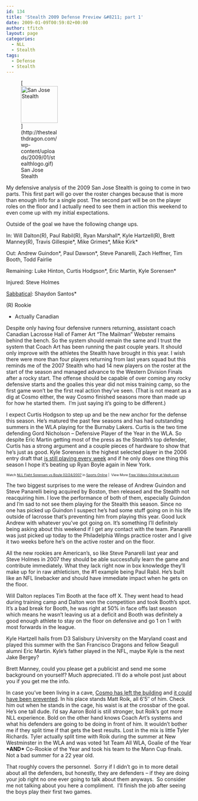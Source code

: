 ```yaml
---
id: 134
title: 'Stealth 2009 Defense Preview &#8211; part 1'
date: 2009-01-09T00:59:02+00:00
author: tfitch
layout: page
categories:
  - NLL
  - Stealth
tags:
  - Defense
  - Stealth
---
```

<figure id="attachment_132" aria-describedby="caption-attachment-132" style="width: 100px" class="wp-caption alignright">[<img class="size-full wp-image-132" title="stealthlogo" src="http://thestealthdragon.com/wp-content/uploads/2009/01/stealthlogo.gif" alt="San Jose Stealth" width="100" height="100" />](http://thestealthdragon.com/wp-content/uploads/2009/01/stealthlogo.gif)<figcaption id="caption-attachment-132" class="wp-caption-text">San Jose Stealth</figcaption></figure> 

My defensive analysis of the 2009 San Jose Stealth is going to come in two parts. This first part will go over the roster changes because that is more than enough info for a single post. The second part will be on the player roles on the floor and I actually need to see them in action this weekend to even come up with my initial expectations.

Outside of the goal we have the following change ups.

In: Will Dalton(R), Paul Rabil(R), Ryan Marshall\*, Kyle Hartzell(R), Brett Manney(R), Travis Gillespie\*, Mike Grimes\*, Mike Kirk\*

Out: Andrew Guindon\*, Paul Dawson\*, Steve Panarelli, Zach Heffner, Tim Booth, Todd Fairlie

Remaining: Luke Hinton, Curtis Hodgson\*, Eric Martin, Kyle Sorensen\*

Injured: Steve Holmes

<a href="http://www.nllinsider.com/2008/12/12/san-jose-defender-and-long-time-pro-vet-shaydon-santos-taking-2009-off/" target="_blank" rel="noopener noreferrer">Sabbatical</a>: Shaydon Santos*

(R) Rookie  
* Actually Canadian

Despite only having four defensive runners returning, assistant coach Canadian Lacrosse Hall of Famer Art &#8220;The Mailman&#8221; Webster remains behind the bench. So the system should remain the same and I trust the system that Coach Art has been running the past couple years. It should only improve with the athletes the Stealth have brought in this year. I wish there were more than four players returning from last years squad but this reminds me of the 2007 Stealth who had 14 new players on the roster at the start of the season and managed advance to the Western Division Finals after a rocky start. The offense should be capable of over coming any rocky defensive starts and the goalies this year did not miss training camp, so the first game won&#8217;t be the first real action they&#8217;ve seen. (That is not meant as a dig at Cosmo either, the way Cosmo finished seasons more than made up for how he started them.  I&#8217;m just saying it&#8217;s going to be different.)

I expect Curtis Hodgson to step up and be the new anchor for the defense this season. He&#8217;s matured the past few seasons and has had outstanding summers in the WLA playing for the Burnaby Lakers. Curtis is the two time defending Gord Nicholson &#8211; Defensive Player of the Year in the WLA. So despite Eric Martin getting most of the press as the Stealth&#8217;s top defender, Curtis has a strong argument and a couple pieces of hardware to show that he&#8217;s just as good. Kyle Sorensen is the highest selected player in the 2006 entry draft that <a href="http://thestealthdragon.com/free-ryan-benesch/" target="_blank" rel="noopener noreferrer">is still playing every week</a> and if he only does one thing this season I hope it&#8217;s beating up Ryan Boyle again in New York.  
  
<span style="font-size: xx-small;">Watch <a href="http://www.veoh.com/videos/v378091hGYnfT7d">NLL Fight Sorensen vs Boyle 02/24/2007</a> in <a href="http://www.veoh.com/browse/videos.html?category=category_sports">Sports Online</a> |  View More <a href="http://www.veoh.com/">Free Videos Online at Veoh.com</a></span>

The two biggest surprises to me were the release of Andrew Guindon and Steve Panarelli being acquired by Boston, then released and the Stealth not reacquiring him. I love the performance of both of them, especially Guindon and I&#8217;m sad to not see them playing for the Stealth this season. Since no one has picked up Guindon I suspect he&#8217;s had some stuff going on in his life outside of lacrosse that&#8217;s preventing him from playing this year. Good luck Andrew with whatever you&#8217;ve got going on. It&#8217;s something I&#8217;ll definitely being asking about this weekend if I get any contact with the team. Panarelli was just picked up today to the Philadelphia Wings practice roster and I give it two weeks before he&#8217;s on the active roster and on the floor.

All the new rookies are American&#8217;s, so like Steve Panarelli last year and Steve Holmes in 2007 they should be able successfully learn the game and contribute immediately. What they lack right now in box knowledge they&#8217;ll make up for in raw athleticism, the #1 example being Paul Rabil. He&#8217;s built like an NFL linebacker and should have immediate impact when he gets on the floor.

Will Dalton replaces Tim Booth at the face off X. They went head to head during training camp and Dalton won the competition and took Booth&#8217;s spot. It&#8217;s a bad break for Booth, he was right at 50% in face offs last season which means he wasn&#8217;t leaving us at a deficit and Booth was definitely a good enough athlete to stay on the floor on defensive and go 1 on 1 with most forwards in the league.

Kyle Hartzell hails from D3 Salisbury University on the Maryland coast and played this summer with the San Francisco Dragons and fellow Seagull alumni Eric Martin. Kyle&#8217;s father played in the NFL, maybe Kyle is the next Jake Bergey?

Brett Manney, could you please get a publicist and send me some background on yourself? Much appreciated. I&#8217;ll do a whole post just about you if you get me the info.

In case you&#8217;ve been living in a cave, <a href="http://thestealthdragon.com/missing-cosmo/" target="_blank" rel="noopener noreferrer">Cosmo has left the building</a> and <a href="http://thestealthdragon.com/cosmo-it-could-have-been-prevented/" target="_blank" rel="noopener noreferrer">it could have been prevented</a>. In his place stands Matt Roik, all 6&#8217;5&#8243; of him. Check him out when he stands in the cage, his waist is at the crossbar of the goal. He&#8217;s one tall dude. I&#8217;d say Aaron Bold is still stronger, but Roik&#8217;s got more NLL experience. Bold on the other hand knows Coach Art&#8217;s systems and what his defenders are going to be doing in front of him. It wouldn&#8217;t bother me if they split time if that gets the best results. Lost in the mix is little Tyler Richards. Tyler actually split time with Roik during the summer at New Westminster in the WLA and was voted 1st Team All WLA, Goalie of the Year **\*AND\*** Co-Rookie of the Year and took his team to the Mann Cup finals. Not a bad summer for a 22 year old.

That roughly covers the personnel.  Sorry if I didn&#8217;t go in to more detail about all the defenders, but honestly, they are defenders &#8211; if they are doing your job right no one ever going to talk about them anyways.  So consider me not talking about you here a compliment.  I&#8217;ll finish the job after seeing the boys play their first two games.
